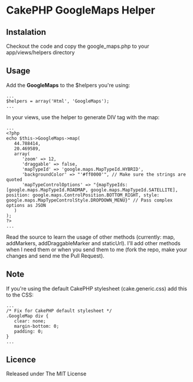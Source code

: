 # CakePHP GoogleMaps Helper

## Instalation

Checkout the code and copy the google_maps.php to your app/views/helpers directory

## Usage

Add the **GoogleMaps** to the $helpers you're using:

    ...
    $helpers = array('Html', 'GoogleMaps');
    ...

In your views, use the helper to generate DIV tag with the map:

    ...
    <?php
    echo $this->GoogleMaps->map(
       44.788414,
       20.469589,
       array(
          'zoom' => 12,
          'draggable' => false,
          'mapTypeId' => 'google.maps.MapTypeId.HYBRID',
          'backgroundColor' => "'#ff0000'", // Make sure the strings are quoted
          'mapTypeControlOptions' => "{mapTypeIds: [google.maps.MapTypeId.ROADMAP, google.maps.MapTypeId.SATELLITE], position: google.maps.ControlPosition.BOTTOM_RIGHT, style: google.maps.MapTypeControlStyle.DROPDOWN_MENU}" // Pass complex options as JSON
       )
    );
	?>
    ...

Read the source to learn the usage of other methods (currently: map, addMarkers, addDraggableMarker and staticUrl). I'll add other methods when I need them or when you send them to me (fork the repo, make your changes and send me the Pull Request).

## Note

If you're using the default CakePHP stylesheet (cake.generic.css) add this to the CSS:

    ...
    /* Fix for CakePHP default stylesheet */
    .GoogleMap div {
       clear: none;
       margin-bottom: 0;
       padding: 0;
    }
    ...

## Licence

Released under The MIT License

